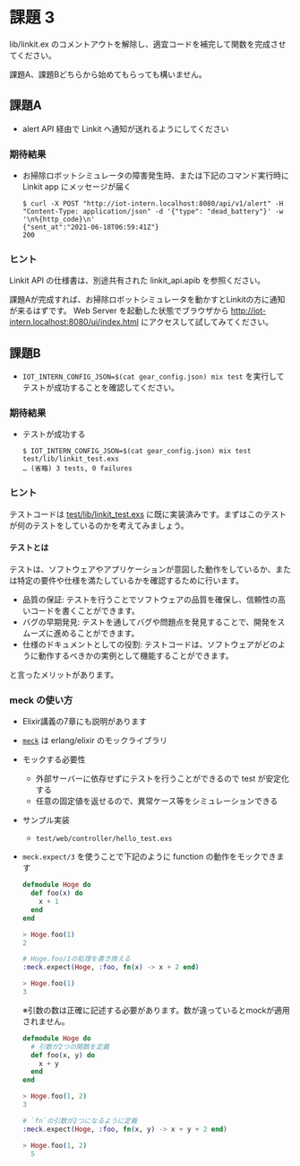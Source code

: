 # 課題 3

lib/linkit.ex のコメントアウトを解除し、適宜コードを補完して関数を完成させてください。

課題A、課題Bどちらから始めてもらっても構いません。

## 課題A

- alert API 経由で Linkit へ通知が送れるようにしてください

### 期待結果

- お掃除ロボットシミュレータの障害発生時、または下記のコマンド実行時に Linkit app にメッセージが届く

  ```shell
  $ curl -X POST "http://iot-intern.localhost:8080/api/v1/alert" -H "Content-Type: application/json" -d '{"type": "dead_battery"}' -w '\n%{http_code}\n'
  {"sent_at":"2021-06-18T06:59:41Z"}
  200
  ```

### ヒント

Linkit API の仕様書は、別途共有された linkit_api.apib を参照ください。

課題Aが完成すれば、お掃除ロボットシミュレータを動かすとLinkitの方に通知が来るはずです。
Web Server を起動した状態でブラウザから http://iot-intern.localhost:8080/ui/index.html にアクセスして試してみてください。

## 課題B

- `IOT_INTERN_CONFIG_JSON=$(cat gear_config.json) mix test` を実行してテストが成功することを確認してください。

### 期待結果

- テストが成功する

  ```shell
  $ IOT_INTERN_CONFIG_JSON=$(cat gear_config.json) mix test test/lib/linkit_test.exs
  … (省略) 3 tests, 0 failures
  ```

### ヒント

テストコードは [test/lib/linkit_test.exs](https://github.com/access-company/IoTIntern/blob/master/test/lib/linkit_test.exs) に既に実装済みです。まずはこのテストが何のテストをしているのかを考えてみましょう。

#### テストとは

テストは、ソフトウェアやアプリケーションが意図した動作をしているか、または特定の要件や仕様を満たしているかを確認するために行います。

- 品質の保証: テストを行うことでソフトウェアの品質を確保し、信頼性の高いコードを書くことができます。
- バグの早期発見: テストを通してバグや問題点を発見することで、開発をスムーズに進めることができます。
- 仕様のドキュメントとしての役割: テストコードは、ソフトウェアがどのように動作するべきかの実例として機能することができます。

と言ったメリットがあります。

### meck の使い方

- Elixir講義の7章にも説明があります
- [`meck`](https://github.com/eproxus/meck) は erlang/elixir のモックライブラリ
- モックする必要性
  - 外部サーバーに依存せずにテストを行うことができるので test が安定化する
  - 任意の固定値を返せるので、異常ケース等をシミュレーションできる
- サンプル実装
  - `test/web/controller/hello_test.exs`
- `meck.expect/3` を使うことで下記のように function の動作をモックできます

  ```elixir
  defmodule Hoge do
    def foo(x) do
      x + 1
    end
  end

  > Hoge.foo(1)
  2

  # Hoge.foo/1の処理を書き換える
  :meck.expect(Hoge, :foo, fn(x) -> x + 2 end)

  > Hoge.foo(1)
  3
  ```

  ※引数の数は正確に記述する必要があります。数が違っているとmockが適用されません。

  ```elixir
  defmodule Hoge do
    # 引数が2つの関数を定義
    def foo(x, y) do
      x + y
    end
  end

  > Hoge.foo(1, 2)
  3

  # `fn`の引数が2つになるように定義
  :meck.expect(Hoge, :foo, fn(x, y) -> x + y + 2 end)

  > Hoge.foo(1, 2)
    5
  ```
